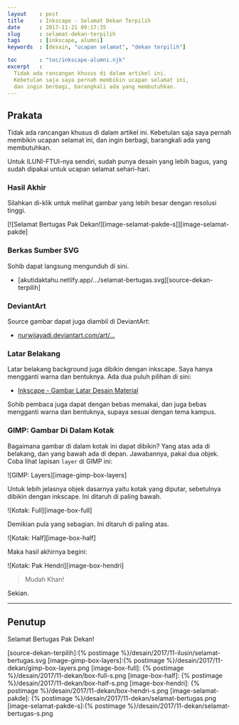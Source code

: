```yaml
---
layout    : post
title     : Inkscape - Selamat Dekan Terpilih
date      : 2017-11-21 09:17:35
slug      : selamat-dekan-terpilih
tags      : [inkscape, alumni]
keywords  : [desain, "ucapan selamat", "dekan terpilih"]

toc       : "toc/inkscape-alumni.njk"
excerpt   : 
  Tidak ada rancangan khusus di dalam artikel ini.
  Kebetulan saja saya pernah membikin ucapan selamat ini,
  dan ingin berbagi, barangkali ada yang membutuhkan.
---
```


<a name="prakata"></a>

## Prakata

Tidak ada rancangan khusus di dalam artikel ini.
Kebetulan saja saya pernah membikin ucapan selamat ini,
dan ingin berbagi, barangkali ada yang membutuhkan.

Untuk ILUNI-FTUI-nya sendiri,
sudah punya desain yang lebih bagus,
yang sudah dipakai untuk ucapan selamat sehari-hari.

### Hasil Akhir

Silahkan di-klik untuk melihat gambar yang lebih besar dengan resolusi tinggi.

[![Selamat Bertugas Pak Dekan!][image-selamat-pakde-s]][image-selamat-pakde]

### Berkas Sumber SVG

Sohib dapat langsung mengunduh di sini.

* [akutidaktahu.netlify.app/.../selamat-bertugas.svg][source-dekan-terpilih]

### DeviantArt

Source gambar dapat juga diambil di DeviantArt:

* [nurwijayadi.deviantart.com/art/...][deviant-dekan-terpilih]

### Latar Belakang

Latar belakang background juga dibikin dengan inkscape.
Saya hanya mengganti warna dan bentuknya.
Ada dua puluh pilihan di sini:

* [Inkscape - Gambar Latar Desain Material][local-wallpaper]

Sohib pembaca juga dapat dengan bebas memakai,
dan juga bebas mengganti warna dan bentuknya,
supaya sesuai dengan tema kampus.

### GIMP: Gambar Di Dalam Kotak

Bagaimana gambar di dalam kotak ini dapat dibikin?
Yang atas ada di belakang, dan yang bawah ada di depan.
Jawabannya, pakai dua objek.
Coba lihat lapisan `layer` di GIMP ini:

![GIMP: Layers][image-gimp-box-layers]

Untuk lebih jelasnya objek dasarnya yaitu kotak yang diputar,
sebetulnya dibikin dengan inkscape. Ini ditaruh di paling bawah.

![Kotak: Full][image-box-full]

Demikian pula yang sebagian. Ini ditaruh di paling atas.

![Kotak: Half][image-box-half]

Maka hasil akhirnya begini:

![Kotak: Pak Hendri][image-box-hendri]

> Mudah Khan!

Sekian.

-- -- --

<a name="penutup"></a>

## Penutup

Selamat Bertugas Pak Dekan!

[//]: <> ( -- -- -- links below -- -- -- )

							
[local-wallpaper]:  https://akutidaktahu.netlify.app/2018/11/18/desain/inkscape-gambar-latar-desain-material/

[source-dekan-terpilih]:{% postimage %}/desain/2017/11-ilusin/selamat-bertugas.svg
[image-gimp-box-layers]:{% postimage %}/desain/2017/11-dekan/gimp-box-layers.png
[image-box-full]:       {% postimage %}/desain/2017/11-dekan/box-full-s.png
[image-box-half]:       {% postimage %}/desain/2017/11-dekan/box-half-s.png
[image-box-hendri]:     {% postimage %}/desain/2017/11-dekan/box-hendri-s.png
[image-selamat-pakde]:  {% postimage %}/desain/2017/11-dekan/selamat-bertugas.png
[image-selamat-pakde-s]:{% postimage %}/desain/2017/11-dekan/selamat-bertugas-s.png

[deviant-dekan-terpilih]:   https://www.deviantart.com/nurwijayadi/art/Selamat-Dekan-716168478
